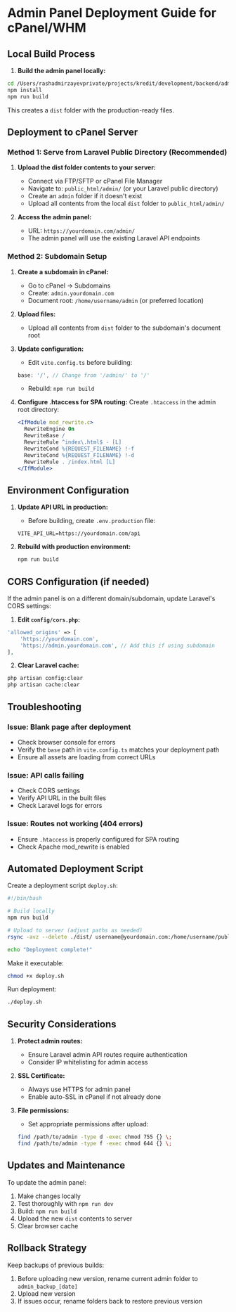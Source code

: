 # Admin Panel Deployment Guide for cPanel/WHM

## Local Build Process

1. **Build the admin panel locally:**
```bash
cd /Users/rashadmirzayevprivate/projects/kredit/development/backend/admin
npm install
npm run build
```

This creates a `dist` folder with the production-ready files.

## Deployment to cPanel Server

### Method 1: Serve from Laravel Public Directory (Recommended)

1. **Upload the dist folder contents to your server:**
   - Connect via FTP/SFTP or cPanel File Manager
   - Navigate to: `public_html/admin/` (or your Laravel public directory)
   - Create an `admin` folder if it doesn't exist
   - Upload all contents from the local `dist` folder to `public_html/admin/`

2. **Access the admin panel:**
   - URL: `https://yourdomain.com/admin/`
   - The admin panel will use the existing Laravel API endpoints

### Method 2: Subdomain Setup

1. **Create a subdomain in cPanel:**
   - Go to cPanel → Subdomains
   - Create: `admin.yourdomain.com`
   - Document root: `/home/username/admin` (or preferred location)

2. **Upload files:**
   - Upload all contents from `dist` folder to the subdomain's document root

3. **Update configuration:**
   - Edit `vite.config.ts` before building:
   ```typescript
   base: '/', // Change from '/admin/' to '/'
   ```
   - Rebuild: `npm run build`

4. **Configure .htaccess for SPA routing:**
   Create `.htaccess` in the admin root directory:
   ```apache
   <IfModule mod_rewrite.c>
     RewriteEngine On
     RewriteBase /
     RewriteRule ^index\.html$ - [L]
     RewriteCond %{REQUEST_FILENAME} !-f
     RewriteCond %{REQUEST_FILENAME} !-d
     RewriteRule . /index.html [L]
   </IfModule>
   ```

## Environment Configuration

1. **Update API URL in production:**
   - Before building, create `.env.production` file:
   ```env
   VITE_API_URL=https://yourdomain.com/api
   ```

2. **Rebuild with production environment:**
   ```bash
   npm run build
   ```

## CORS Configuration (if needed)

If the admin panel is on a different domain/subdomain, update Laravel's CORS settings:

1. **Edit `config/cors.php`:**
```php
'allowed_origins' => [
    'https://yourdomain.com',
    'https://admin.yourdomain.com', // Add this if using subdomain
],
```

2. **Clear Laravel cache:**
```bash
php artisan config:clear
php artisan cache:clear
```

## Troubleshooting

### Issue: Blank page after deployment
- Check browser console for errors
- Verify the `base` path in `vite.config.ts` matches your deployment path
- Ensure all assets are loading from correct URLs

### Issue: API calls failing
- Check CORS settings
- Verify API URL in the built files
- Check Laravel logs for errors

### Issue: Routes not working (404 errors)
- Ensure `.htaccess` is properly configured for SPA routing
- Check Apache mod_rewrite is enabled

## Automated Deployment Script

Create a deployment script `deploy.sh`:

```bash
#!/bin/bash

# Build locally
npm run build

# Upload to server (adjust paths as needed)
rsync -avz --delete ./dist/ username@yourdomain.com:/home/username/public_html/admin/

echo "Deployment complete!"
```

Make it executable:
```bash
chmod +x deploy.sh
```

Run deployment:
```bash
./deploy.sh
```

## Security Considerations

1. **Protect admin routes:**
   - Ensure Laravel admin API routes require authentication
   - Consider IP whitelisting for admin access

2. **SSL Certificate:**
   - Always use HTTPS for admin panel
   - Enable auto-SSL in cPanel if not already done

3. **File permissions:**
   - Set appropriate permissions after upload:
   ```bash
   find /path/to/admin -type d -exec chmod 755 {} \;
   find /path/to/admin -type f -exec chmod 644 {} \;
   ```

## Updates and Maintenance

To update the admin panel:
1. Make changes locally
2. Test thoroughly with `npm run dev`
3. Build: `npm run build`
4. Upload the new `dist` contents to server
5. Clear browser cache

## Rollback Strategy

Keep backups of previous builds:
1. Before uploading new version, rename current admin folder to `admin_backup_[date]`
2. Upload new version
3. If issues occur, rename folders back to restore previous version